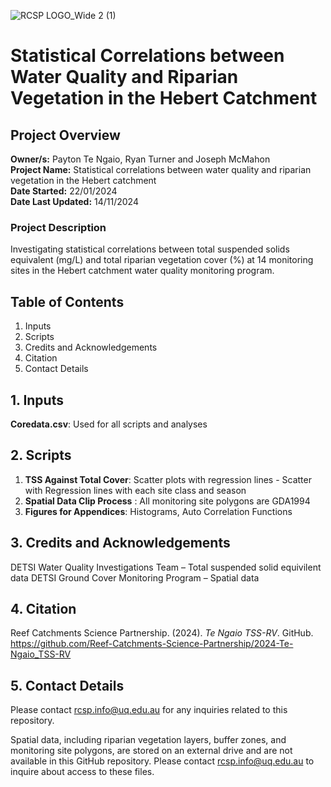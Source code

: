![RCSP LOGO_Wide 2 (1)](https://github.com/user-attachments/assets/ace4ab00-1409-45b0-8e6e-7c514e7bb700)


# Statistical Correlations between Water Quality and Riparian Vegetation in the Hebert Catchment
## Project Overview

**Owner/s:** Payton Te Ngaio,  Ryan Turner and Joseph McMahon  
**Project Name:** Statistical correlations between water quality and riparian vegetation in the Hebert catchment  
**Date Started:** 22/01/2024  
**Date Last Updated:** 14/11/2024 
### Project Description
Investigating statistical correlations between total suspended solids equivalent (mg/L) and total riparian vegetation cover (%) at 14 monitoring sites in the Hebert catchment water quality monitoring program.

## Table of Contents

1. Inputs
2. Scripts
3. Credits and Acknowledgements
4. Citation
5. Contact Details

## 1. Inputs

**Coredata.csv**: Used for all scripts and analyses

## 2. Scripts
1. **TSS Against Total Cover**: Scatter plots with regression lines - Scatter with Regression lines with each site class and season 
2. **Spatial Data Clip Process** : All monitoring site polygons are GDA1994
3. **Figures for Appendices**: Histograms, Auto Correlation Functions 

## 3. Credits and Acknowledgements 
DETSI Water Quality Investigations Team – Total suspended solid equivilent data
DETSI Ground Cover Monitoring Program – Spatial data

## 4. Citation
Reef Catchments Science Partnership. (2024). *Te Ngaio TSS-RV*. GitHub. https://github.com/Reef-Catchments-Science-Partnership/2024-Te-Ngaio_TSS-RV

## 5. Contact Details
Please contact rcsp.info@uq.edu.au for any inquiries related to this repository.

Spatial data, including riparian vegetation layers, buffer zones, and monitoring site polygons, are stored on an external drive and are not available in this GitHub repository. Please contact rcsp.info@uq.edu.au to inquire about access to these files.
